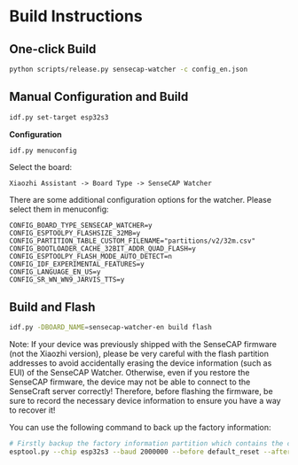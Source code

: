 # Build Instructions

## One-click Build

```bash
python scripts/release.py sensecap-watcher -c config_en.json
```

## Manual Configuration and Build

```bash
idf.py set-target esp32s3
```

**Configuration**

```bash
idf.py menuconfig
```

Select the board:

```
Xiaozhi Assistant -> Board Type -> SenseCAP Watcher
```

There are some additional configuration options for the watcher. Please select them in menuconfig:

```
CONFIG_BOARD_TYPE_SENSECAP_WATCHER=y
CONFIG_ESPTOOLPY_FLASHSIZE_32MB=y
CONFIG_PARTITION_TABLE_CUSTOM_FILENAME="partitions/v2/32m.csv"
CONFIG_BOOTLOADER_CACHE_32BIT_ADDR_QUAD_FLASH=y
CONFIG_ESPTOOLPY_FLASH_MODE_AUTO_DETECT=n
CONFIG_IDF_EXPERIMENTAL_FEATURES=y
CONFIG_LANGUAGE_EN_US=y
CONFIG_SR_WN_WN9_JARVIS_TTS=y
```

## Build and Flash

```bash
idf.py -DBOARD_NAME=sensecap-watcher-en build flash
```

Note: If your device was previously shipped with the SenseCAP firmware (not the Xiaozhi version), please be very careful with the flash partition addresses to avoid accidentally erasing the device information (such as EUI) of the SenseCAP Watcher. Otherwise, even if you restore the SenseCAP firmware, the device may not be able to connect to the SenseCraft server correctly! Therefore, before flashing the firmware, be sure to record the necessary device information to ensure you have a way to recover it!

You can use the following command to back up the factory information:

```bash
# Firstly backup the factory information partition which contains the credentials for connecting the SenseCraft server
esptool.py --chip esp32s3 --baud 2000000 --before default_reset --after hard_reset --no-stub read_flash 0x9000 204800 nvsfactory.bin
```
